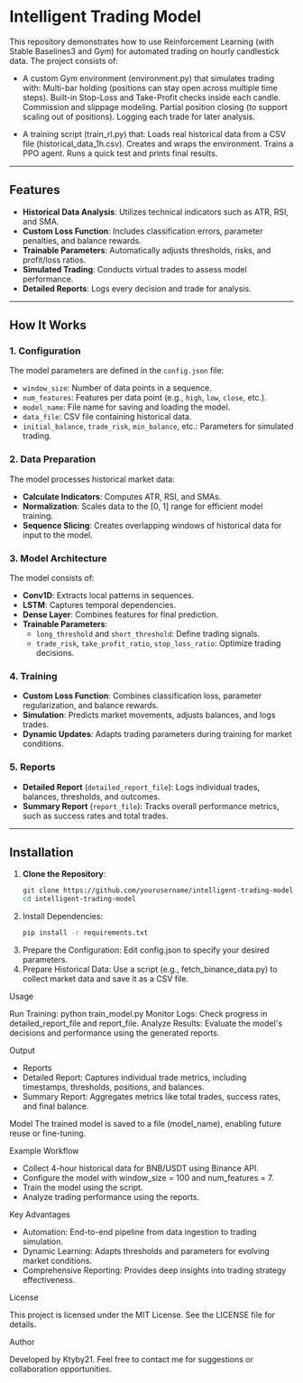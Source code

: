 # Intelligent Trading Model

This repository demonstrates how to use Reinforcement Learning (with Stable Baselines3 and Gym) for automated trading on hourly candlestick data. The project consists of:

  - A custom Gym environment (environment.py) that simulates trading with:
        Multi-bar holding (positions can stay open across multiple time steps).
        Built-in Stop-Loss and Take-Profit checks inside each candle.
        Commission and slippage modeling.
        Partial position closing (to support scaling out of positions).
        Logging each trade for later analysis.

   - A training script (train_rl.py) that:
        Loads real historical data from a CSV file (historical_data_1h.csv).
        Creates and wraps the environment.
        Trains a PPO agent.
        Runs a quick test and prints final results.

---

## Features

- **Historical Data Analysis**: Utilizes technical indicators such as ATR, RSI, and SMA.
- **Custom Loss Function**: Includes classification errors, parameter penalties, and balance rewards.
- **Trainable Parameters**: Automatically adjusts thresholds, risks, and profit/loss ratios.
- **Simulated Trading**: Conducts virtual trades to assess model performance.
- **Detailed Reports**: Logs every decision and trade for analysis.

---

## How It Works

### 1. **Configuration**
The model parameters are defined in the `config.json` file:
- `window_size`: Number of data points in a sequence.
- `num_features`: Features per data point (e.g., `high`, `low`, `close`, etc.).
- `model_name`: File name for saving and loading the model.
- `data_file`: CSV file containing historical data.
- `initial_balance`, `trade_risk`, `min_balance`, etc.: Parameters for simulated trading.

### 2. **Data Preparation**
The model processes historical market data:
- **Calculate Indicators**: Computes ATR, RSI, and SMAs.
- **Normalization**: Scales data to the [0, 1] range for efficient model training.
- **Sequence Slicing**: Creates overlapping windows of historical data for input to the model.

### 3. **Model Architecture**
The model consists of:
- **Conv1D**: Extracts local patterns in sequences.
- **LSTM**: Captures temporal dependencies.
- **Dense Layer**: Combines features for final prediction.
- **Trainable Parameters**:
  - `long_threshold` and `short_threshold`: Define trading signals.
  - `trade_risk`, `take_profit_ratio`, `stop_loss_ratio`: Optimize trading decisions.

### 4. **Training**
- **Custom Loss Function**: Combines classification loss, parameter regularization, and balance rewards.
- **Simulation**: Predicts market movements, adjusts balances, and logs trades.
- **Dynamic Updates**: Adapts trading parameters during training for market conditions.

### 5. **Reports**
- **Detailed Report** (`detailed_report_file`): Logs individual trades, balances, thresholds, and outcomes.
- **Summary Report** (`report_file`): Tracks overall performance metrics, such as success rates and total trades.

---

## Installation

1. **Clone the Repository**:
   ```bash
   git clone https://github.com/yourusername/intelligent-trading-model.git
   cd intelligent-trading-model
   ```
2. Install Dependencies:
   ```bash
   pip install -r requirements.txt
   ```
4. Prepare the Configuration: Edit config.json to specify your desired parameters.
5. Prepare Historical Data: Use a script (e.g., fetch_binance_data.py) to collect market data and save it as a CSV file.

Usage

Run Training:
python train_model.py
Monitor Logs: Check progress in detailed_report_file and report_file.
Analyze Results: Evaluate the model's decisions and performance using the generated reports.

Output

- Reports
- Detailed Report: Captures individual trade metrics, including timestamps, thresholds, positions, and balances.
- Summary Report: Aggregates metrics like total trades, success rates, and final balance.

Model
The trained model is saved to a file (model_name), enabling future reuse or fine-tuning.

Example Workflow

- Collect 4-hour historical data for BNB/USDT using Binance API.
- Configure the model with window_size = 100 and num_features = 7.
- Train the model using the script.
- Analyze trading performance using the reports.

  
Key Advantages

- Automation: End-to-end pipeline from data ingestion to trading simulation.
- Dynamic Learning: Adapts thresholds and parameters for evolving market conditions.
- Comprehensive Reporting: Provides deep insights into trading strategy effectiveness.

License

This project is licensed under the MIT License. See the LICENSE file for details.

Author

Developed by Ktyby21. Feel free to contact me for suggestions or collaboration opportunities.
